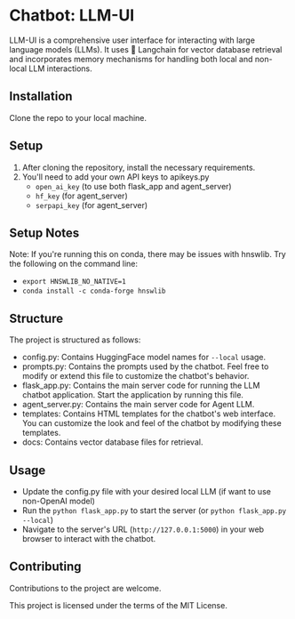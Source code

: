 # Chatbot: LLM-UI

LLM-UI is a comprehensive user interface for interacting with large language models (LLMs). It uses 🦜️ Langchain for vector database retrieval and incorporates memory mechanisms for handling both local and non-local LLM interactions.

## Installation

Clone the repo to your local machine.

## Setup

1. After cloning the repository, install the necessary requirements.
2. You'll need to add your own API keys to apikeys.py
   * `open_ai_key` (to use both flask_app and agent_server)
   * `hf_key` (for agent_server)
   * `serpapi_key` (for agent_server)
  
## Setup Notes

Note: If you're running this on conda, there may be issues with hnswlib. Try the following on the command line:
* `export HNSWLIB_NO_NATIVE=1`
* `conda install -c conda-forge hnswlib`

## Structure

The project is structured as follows:
* config.py: Contains HuggingFace model names for `--local` usage.
* prompts.py: Contains the prompts used by the chatbot. Feel free to modify or extend this file to customize the chatbot's behavior.
* flask_app.py: Contains the main server code for running the LLM chatbot application. Start the application by running this file.
* agent_server.py: Contains the main server code for Agent LLM.
* templates: Contains HTML templates for the chatbot's web interface. You can customize the look and feel of the chatbot by modifying these templates.
* docs: Contains vector database files for retrieval.

## Usage
* Update the config.py file with your desired local LLM (if want to use non-OpenAI model)
* Run the `python flask_app.py` to start the server (or `python flask_app.py --local`)
* Navigate to the server's URL (`http://127.0.0.1:5000`) in your web browser to interact with the chatbot.

## Contributing

Contributions to the project are welcome.

This project is licensed under the terms of the MIT License.
